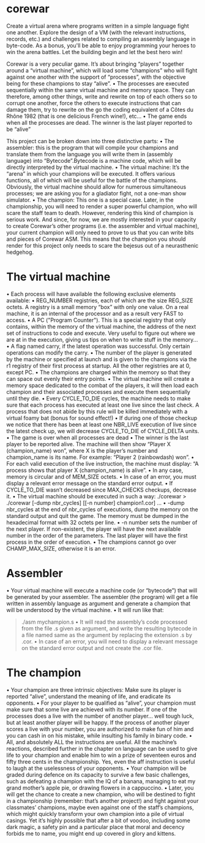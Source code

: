 # corewar
Create a virtual arena where programs written in a simple language fight one another. Explore the design of a VM (with the relevant instructions, records, etc.) and challenges related to compiling an assembly language in byte-code. As a bonus, you'll be able to enjoy programming your heroes to win the arena battles. Let the building begin and let the best hero win!

Corewar is a very peculiar game. It’s about bringing “players” together around a
“virtual machine”, which will load some “champions” who will fight against one another
with the support of “processes”, with the objective being for these champions
to stay “alive”.
• The processes are executed sequentially within the same virtual machine and memory
space. They can therefore, among other things, write and rewrite on top of
each others so to corrupt one another, force the others to execute instructions that
can damage them, try to rewrite on the go the coding equivalent of a Côtes du
Rhône 1982 (that is one delicious French wine!), etc...
• The game ends when all the processes are dead. The winner is the last player
reported to be “alive”

This project can be broken down into three distinctive parts:
• The assembler: this is the program that will compile your champions and translate
them from the language you will write them in (assembly language) into “Bytecode”.Bytecode
is a machine code, which will be directly interpreted by the virtual
machine.
• The virtual machine: It’s the “arena” in which your champions will be executed.
It offers various functions, all of which will be useful for the battle of the champions.
Obviously, the virtual machine should allow for numerous simultaneous processes;
we are asking you for a gladiator fight, not a one-man show simulator.
• The champion: This one is a special case. Later, in the championship, you will
need to render a super powerful champion, who will scare the staff team to death.
However, rendering this kind of champion is serious work. And since, for now, we
are mostly interested in your capacity to create Corewar’s other programs (i.e. the
assembler and virtual machine), your current champion will only need to prove to
us that you can write bits and pieces of Corewar ASM. This means that the champion
you should render for this project only needs to scare the bejesus out of a
neurasthenic hedgehog.

# The virtual machine
• Each process will have available the following exclusive elements available:
• REG_NUMBER registries, each of which are the size REG_SIZE octets. A
registry is a small memory “box” with only one value. On a real machine, it
is an internal of the processor and as a result very FAST to access.
• A PC ("Program Counter"). This is a special registry that only contains, within
the memory of the virtual machine, the address of the next set of instructions
to code and execute. Very useful to figure out where we are at in the execution,
giving us tips on when to write stuff in the memory...
• A flag named carry, if the latest operation was successful. Only certain operations
can modify the carry.
• The number of the player is generated by the machine or specified at launch and is
given to the champions via the r1 registry of their first process at startup. All the
other registries are at 0, except PC.
• The champions are charged within the memory so that they can space out evenly
their entry points.
• The virtual machine will create a memory space dedicated to the combat of the
players, it will then load each champion and their associated processes and execute
them sequentially until they die.
• Every CYCLE_TO_DIE cycles, the machine needs to make sure that each process
has executed at least one live since the last check. A process that does not abide
by this rule will be killed immediately with a virtual foamy bat (bonus for sound
effect!)
• If during one of those checkup we notice that there has been at least one NBR_LIVE
execution of live since the latest check up, we will decrease CYCLE_TO_DIE of
CYCLE_DELTA units.
• The game is over when all processes are dead
• The winner is the last player to be reported alive. The machine will then show
“Player X (champion_name) won”, where X is the player’s number and champion_name
is its name.
For example: “Player 2 (rainbowdash) won”.
• For each valid execution of the live instruction, the machine must display:
“A process shows that player X (champion_name) is alive”.
• In any case, memory is circular and of MEM_SIZE octets.
• In case of an error, you must display a relevant error message on the standard error
output.
• If CYCLE_TO_DIE wasn’t decreased since MAX_CHECKS checkups, decrease
it.
• The virtual machine should be executed in such a way: ./corewar > ./corewar [-dump nbr_cycles] [[-n number] champion1.cor] ...
• -dump nbr_cycles
at the end of nbr_cycles of executions, dump the memory on the standard output
and quit the game. The memory must be dumped in the hexadecimal format with
32 octets per line.
• -n number
sets the number of the next player. If non-existent, the player will have the next
available number in the order of the parameters. The last player will have the first
process in the order of execution.
• The champions cannot go over CHAMP_MAX_SIZE, otherwise it is an error.

# Assembler
• Your virtual machine will execute a machine code (or “bytecode”) that will be
generated by your assembler. The assembler (the program) will get a file written in
assembly language as argument and generate a champion that will be understood
by the virtual machine.
• It will run like that:
> ./asm mychampion.s
• It will read the assembly’s code processed from the file .s given as argument, and
write the resulting bytecode in a file named same as the argument by replacing the
extension .s by .cor.
• In case of an error, you will need to display a relevant message on the standard
error output and not create the .cor file.

# The champion
• Your champion are three intrinsic objectives: Make sure its player is reported
“alive”, understand the meaning of life, and eradicate its opponents.
• For your player to be qualified as “alive”, your champion must make sure that some
live are achieved with its number. If one of the processes does a live with the
number of another player... well tough luck, but at least another player will be
happy. If the process of another player scores a live with your number, you are
authorized to make fun of him and you can cash in on his mistake, while insulting
his family in binary code.
• All, and absolutely ALL the instructions are useful. All the machine’s reactions,
described further in the chapter on language can be used to give life to your champion
and enable him to win a prize of seventeen euros and fifty three cents in the
championship. Yes, even the aff instruction is useful to laugh at the uselessness of
your opponents.
• Your champion will be graded during defence on its capacity to survive a few basic
challenges, such as defeating a champion with the IQ of a banana, managing to eat
my grand mother’s apple pie, or drawing flowers in a cappuccino.
• Later, you will get the chance to create a new champion, who will be destined to
fight in a championship (remember: that’s another project!) and fight against your
classmates’ champions, maybe even against one of the staff’s champions, which
might quickly transform your own champion into a pile of virtual casings. Yet it’s
highly possible that after a bit of voodoo, including some dark magic, a safety
pin and a particular place that moral and decency forbids me to name, you might
end up covered in glory and kittens.
